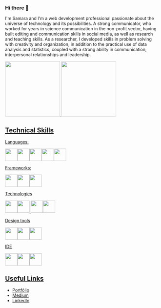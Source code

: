 ### Hi there 👋 

I'm Samara and I'm a web development professional passionate about the universe of technology and its possibilities. A strong communicator, who worked for years in science communication in the non-profit sector, having built editing and communication skills in social media, as well as research and teaching skills. As a researcher, I developed skills in problem solving with creativity and organization, in addition to the practical use of data analysis and statistics, coupled with a strong ability in communication, interpersonal relationships and leadership.

<div>
<a href="https://github.com/sdfadigas">
<img height="180em" src="https://github-readme-stats.vercel.app/api/top-langs/?username=sdfadigas&layout=compact&langs_count=7&theme=dracula"/>
<img height="180em" src="https://github-readme-stats.vercel.app/api?username=sdfadigas&show_icons=true&theme=dracula&include_all_commits=true&count_private=true"/>
</div>

## Technical Skills
Languages: 

<img src="https://cdn.jsdelivr.net/gh/devicons/devicon/icons/html5/html5-original.svg"  width="40" height="40"/><img src="https://cdn.jsdelivr.net/gh/devicons/devicon/icons/css3/css3-original.svg"  width="40" height="40"/><img src="https://cdn.jsdelivr.net/gh/devicons/devicon/icons/javascript/javascript-original.svg"  width="40" height="40"/><img src="https://cdn.jsdelivr.net/gh/devicons/devicon/icons/python/python-original.svg"  width="40" height="40"/><img src="https://cdn.jsdelivr.net/gh/devicons/devicon/icons/dart/dart-original.svg"  width="40" height="40"/>          
          
Frameworks:

<img src="https://cdn.jsdelivr.net/gh/devicons/devicon/icons/bootstrap/bootstrap-original.svg"  width="40" height="40"/><img src="https://cdn.jsdelivr.net/gh/devicons/devicon/icons/flutter/flutter-original.svg"  width="40" height="40"/><img src="https://cdn.jsdelivr.net/gh/devicons/devicon/icons/react/react-original.svg"  width="40" height="40"/>

Technologies

<img src="https://cdn.jsdelivr.net/gh/devicons/devicon/icons/nodejs/nodejs-original.svg"  width="40" height="40"/><img src="https://cdn.jsdelivr.net/gh/devicons/devicon/icons/git/git-original.svg"  width="40" height="40"/>
<img src="https://cdn.jsdelivr.net/gh/devicons/devicon/icons/firebase/firebase-plain.svg"  width="40" height="40"/><img src="https://cdn.jsdelivr.net/gh/devicons/devicon/icons/sass/sass-original.svg"  width="40" height="40"/>

Design tools

<img src="https://cdn.jsdelivr.net/gh/devicons/devicon/icons/figma/figma-original.svg"  width="40" height="40"/><img src="https://cdn.jsdelivr.net/gh/devicons/devicon/icons/canva/canva-original.svg"  width="40" height="40"/><img src="https://cdn.jsdelivr.net/gh/devicons/devicon/icons/inkscape/inkscape-original.svg"  width="40" height="40"/>

IDE

<img src="https://cdn.jsdelivr.net/gh/devicons/devicon/icons/vscode/vscode-original.svg"  width="40" height="40"/><img src="https://cdn.jsdelivr.net/gh/devicons/devicon/icons/intellij/intellij-original.svg"  width="40" height="40"/><img src="https://cdn.jsdelivr.net/gh/devicons/devicon/icons/androidstudio/androidstudio-original.svg"  width="40" height="40"/>

## Useful Links
- [Portfólio](https://www.samara.dev.br)
- [Medium](https://samaradev.medium.com)
- [LinkedIn](https://www.linkedin.com/in/samara-dumont-fadigas)





